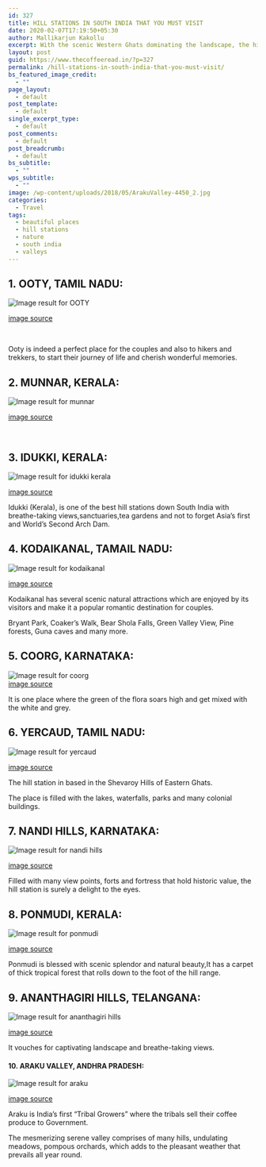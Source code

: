 ```yaml
---
id: 327
title: HILL STATIONS IN SOUTH INDIA THAT YOU MUST VISIT
date: 2020-02-07T17:19:50+05:30
author: Mallikarjun Kakollu
excerpt: With the scenic Western Ghats dominating the landscape, the hill stations of South India showcase lush greenery that is the birth of some rich biodiversity, housing various exotic flora and fauna.
layout: post
guid: https://www.thecoffeeread.in/?p=327
permalink: /hill-stations-in-south-india-that-you-must-visit/
bs_featured_image_credit:
  - ""
page_layout:
  - default
post_template:
  - default
single_excerpt_type:
  - default
post_comments:
  - default
post_breadcrumb:
  - default
bs_subtitle:
  - ""
wps_subtitle:
  - ""
image: /wp-content/uploads/2018/05/ArakuValley-4450_2.jpg
categories:
  - Travel
tags:
  - beautiful places
  - hill stations
  - nature
  - south india
  - valleys
---
```

## 1. **OOTY, TAMIL NADU:**

![Image result for OOTY](https://images.thrillophilia.com/image/upload/s--a-RAN1sS--/c_fill,f_auto,fl_strip_profile,h_800,q_auto,w_1300/v1/images/photos/000/031/811/original/ooty_6.jpg.jpg?1458195399) 

[image source](https://www.google.co.in/search?biw=1350&bih=568&tbs=isz%3Alt%2Cislt%3Axga&tbm=isch&sa=1&ei=j5DtWtt2weS8BMjmofAD&q=OOTY&oq=OOTY&gs_l=img.3..0j0i67k1j0l8.1862260.1862766.0.1863024.4.4.0.0.0.0.210.210.2-1.1.0....0...1c.1.64.img..3.1.208....0.P5CglSdjKuc#imgrc=Bdal4OFdD3ZPHM:)

&nbsp;

Ooty is indeed a perfect place for the couples and also to hikers and trekkers, to start their journey of life and cherish wonderful memories.

## 2. MUNNAR, KERALA:

![Image result for munnar](https://images.thrillophilia.com/image/upload/s--pNMB_3p6--/c_fill,f_auto,fl_strip_profile,h_800,q_auto,w_1300/v1/images/photos/000/039/246/original/munnar_(Copy).jpg.jpg?1453313788) 

[image source](https://www.google.co.in/search?biw=1350&bih=568&tbs=isz%3Alt%2Cislt%3Axga&tbm=isch&sa=1&ei=15ftWuPyNcX5vgTshKHYCQ&q=munnar&oq=munnar&gs_l=img.3..0i67k1j0l4j0i67k1j0j0i67k1j0l2.43776.44669.0.45700.6.6.0.0.0.0.307.748.0j1j1j1.3.0....0...1c.1.64.img..3.3.745...35i39k1.0.IQTIybLgKPU#imgrc=q4pk3Im871mosM:)

&nbsp;

## 3. IDUKKI, KERALA:

![Image result for idukki kerala](https://www.holidify.com/images/compressed/1432.jpg) 

[image source](https://www.google.co.in/search?biw=1350&bih=568&tbs=isz%3Alt%2Cislt%3Axga&tbm=isch&sa=1&ei=B5jtWvjQHpqevQTz643oDw&q=idukki+kerala&oq=idukki+k&gs_l=img.3.0.0l10.24968.26369.0.27843.8.7.0.1.1.0.248.661.0j1j2.3.0....0...1c.1.64.img..4.4.671...0i67k1.0.KvSDAwgaNDs#imgrc=r9WrvHfftEzG-M:)

Idukki (Kerala), is one of the best hill stations down South India with breathe-taking views,sanctuaries,tea gardens and not to forget Asia’s first and World’s Second Arch Dam.

## **4. KODAIKANAL, TAMAIL NADU:**

![Image result for kodaikanal](https://upload.wikimedia.org/wikipedia/commons/thumb/1/11/Blue_Kodaikanal.jpg/1200px-Blue_Kodaikanal.jpg) 

[image source](https://www.google.co.in/search?biw=1350&bih=568&tbs=isz%3Alt%2Cislt%3Axga&tbm=isch&sa=1&ei=JZjtWp_BI4zevgTFs5SYCg&q=kodaikanal&oq=kodai&gs_l=img.3.0.0i67k1l4j0l3j0i67k1j0l2.69716.70504.0.71884.5.5.0.0.0.0.289.542.2-2.2.0....0...1c.1.64.img..3.2.541....0.GSBYgzNuhFs#imgrc=55JDDhPh0k5kMM:)

Kodaikanal has several scenic natural attractions which are enjoyed by its visitors and make it a popular romantic destination for couples.

Bryant Park, Coaker’s Walk, Bear Shola Falls, Green Valley View, Pine forests, Guna caves and many more.

## 5. **COORG, KARNATAKA:**

<div>
  <img src="http://res.cloudinary.com/himanshujain/image/upload/v1450543973/location/Coorg-min_ruflgd.jpg" alt="Image result for coorg" />
</div>

<div>
  <a href="https://www.google.co.in/search?biw=1350&bih=568&tbs=isz%3Alt%2Cislt%3Axga&tbm=isch&sa=1&ei=b5jtWuvpD8eDvQSmh63oDQ&q=coorg&oq=coorg&gs_l=img.3..0i67k1j0l2j0i67k1j0l6.30640.32668.0.33194.7.7.0.0.0.0.346.1133.2-2j2.4.0....0...1c.1.64.img..3.4.1130...35i39k1j0i10k1.0.MAZAYZk90Nc#imgrc=ruocbqsPr1O32M:">image source</a>
</div>

It is one place where the green of the flora soars high and get mixed with the white and grey.

## 6. YERCAUD, TAMIL NADU:

![Image result for yercaud](https://images.thrillophilia.com/image/upload/s--1CT5r5vg--/c_fill,f_auto,fl_strip_profile,h_800,q_auto,w_1300/v1/images/photos/000/006/668/original/Grand_Palace_Yercaud_1.jpg.jpg?1458193243) 

[image source](https://www.google.co.in/search?biw=1350&bih=568&tbs=isz%3Alt%2Cislt%3Axga&tbm=isch&sa=1&ei=kpjtWsjwGszlvgTlnZagDA&q=yercaud&oq=yercaud&gs_l=img.3..0i67k1j0l9.54923.56340.0.56632.7.6.0.1.1.0.272.736.2-3.3.0....0...1c.1.64.img..3.4.749...35i39k1j0i10k1.0.s5oMbpUVKL0#imgrc=6b16C7EfSnZp3M:)

The hill station in based in the Shevaroy Hills of Eastern Ghats.

The place is filled with the lakes, waterfalls, parks and many colonial buildings.

## **7. NANDI HILLS, KARNATAKA:**

![Image result for nandi hills](https://i.ytimg.com/vi/pkzHQXemJp0/maxresdefault.jpg) 

[image source](https://www.google.co.in/search?biw=1350&bih=568&tbs=isz%3Alt%2Cislt%3Axga&tbm=isch&sa=1&ei=zJjtWs2fIsffvASmiL_QCQ&q=nandi+hills&oq=nandi+hills&gs_l=img.3...90401.94558.0.94668.11.10.0.0.0.0.612.836.2-1j5-1.2.0....0...1c.1.64.img..9.2.834...0j35i39k1j0i67k1.0.tAIGULyx9C4#imgrc=g10xc0C4TsO9VM:)

Filled with many view points, forts and fortress that hold historic value, the hill station is surely a delight to the eyes.

## **8. PONMUDI, KERALA:**

![Image result for ponmudi](https://i.ytimg.com/vi/QSfTsYooITk/maxresdefault.jpg) 

[image source](https://www.google.co.in/search?biw=1350&bih=568&tbs=isz%3Alt%2Cislt%3Axga&tbm=isch&sa=1&ei=LZntWqgBgfu-BM-dk4gL&q=ponmudi&oq=ponmudi&gs_l=img.3...40825.47397.0.47684.11.11.0.0.0.0.498.1564.3-2j2.4.0....0...1c.1.64.img..7.4.1562...0j35i39k1j0i67k1.0.vTJcg5QJqsQ#imgrc=Sd0iW_S4SjjUBM:)

Ponmudi is blessed with scenic splendor and natural beauty,It has a carpet of thick tropical forest that rolls down to the foot of the hill range.

## **9. ANANTHAGIRI HILLS, TELANGANA:**

![Image result for ananthagiri hills](https://i.ytimg.com/vi/YrQNHwFt1IQ/maxresdefault.jpg) 

[image source](https://www.google.co.in/search?biw=1350&bih=568&tbs=isz%3Alt%2Cislt%3Axga&tbm=isch&sa=1&ei=XpntWoiuIcvzvgTu0puADw&q=ananthagiri+hills&oq=anantha+giri+hil&gs_l=img.3.0.0i10k1l10.29230.33593.0.35376.16.15.0.0.0.0.603.2364.3-2j1j2.5.0....0...1c.1.64.img..11.5.2361...0.0.o6GKMVbaYdU#imgrc=WtNN8g_rCgQTzM:)

It vouches for captivating landscape and breathe-taking views.

#### 10. ARAKU VALLEY, ANDHRA PRADESH:

![Image result for araku](https://c1.hiqcdn.com/customcdn/1024x768/uploadimages/travel/ArakuValley-4450_2.jpg) 

[image source](https://www.google.co.in/search?biw=1350&bih=568&tbs=isz%3Alt%2Cislt%3Axga&tbm=isch&sa=1&ei=g5ntWvaCIcH0vgTRxZ2YDQ&q=araku&oq=araku&gs_l=img.3..35i39k1j0i67k1l8j0.38584.40592.0.40793.8.8.0.0.0.0.446.722.2-1j0j1.2.0....0...1c.1.64.img..6.2.707...0i10k1.0.g1bukkWW0IQ#imgrc=xL31wvHdSFeJ9M:)

Araku is India’s first “Tribal Growers” where the tribals sell their coffee produce to Government.

The mesmerizing serene valley comprises of many hills, undulating meadows, pompous orchards, which adds to the pleasant weather that prevails all year round.